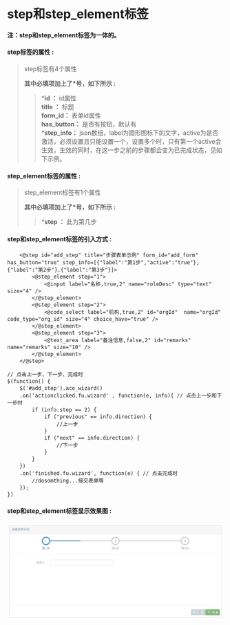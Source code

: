 # step和step\_element**标签**

#### 注：step和step\_element标签为一体的。

#### step**标签的属性 :**

> step标签有4个属性
>
> **其中必填项加上了\*号，如下所示 :**
>
> > \***id ：** id属性  
> > **title ：** 标题  
> > **form\_id：** 表单id属性  
> > **has\_button：** 是否有按钮，默认有  
> > \***step\_info：** json数组，label为圆形图标下的文字，active为是否激活，必须设置且只能设置一个，设置多个时，只有第一个active会生效，生效的同时，在这一步之前的步骤都会变为已完成状态，见如下示例。

#### step\_element**标签的属性 :**

> step\_element标签有1个属性
>
> **其中必填项加上了\*号，如下所示 :**
>
> > \***step ：** 此为第几步

#### step和step\_element标签的引入方式 :

```
    <@step id="add_step" title="步骤表单示例" form_id="add_form" has_button="true" step_info=[{"label":"第1步","active":"true"},{"label":"第2步"},{"label":"第3步"}]>
        <@step_element step="1">
            <@input label="名称,true,2" name="roleDesc" type="text" size="4" />
        </@step_element>
        <@step_element step="2">
            <@code_select label="机构,true,2" id="orgId"  name="orgId" code_type="org_id" size="4" choice_have="true" />
        </@step_element>
        <@step_element step="3">
            <@text_area label="备注信息,false,2" id="remarks" name="remarks" size="10" />
        </@step_element>
    </@step>
```

```
// 点击上一步、下一步、完成时
$(function() {
    $('#add_step').ace_wizard()
    .on('actionclicked.fu.wizard' , function(e, info){ // 点击上一步和下一步时
        if (info.step == 2) {
            if ("previous" == info.direction) {
                //上一步
            }
            if ("next" == info.direction) {
                //下一步
            }
        }
    })
    .on('finished.fu.wizard', function(e) { // 点击完成时
        //dosomthing...接交表单等
    });
})
```

#### step和step\_element标签显示效果图 :

![](/assets/step.png)

